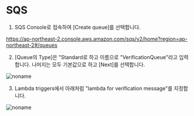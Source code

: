 # SQS 

1) SQS Console로 접속하여 [Create queue]를 선택합니다. 

https://ap-northeast-2.console.aws.amazon.com/sqs/v2/home?region=ap-northeast-2#/queues

2) [Queue의 Type]은 "Standard로 하고 이름으로 "VerificationQueue"라고 입력합니다. 나머지는 모두 기본값으로 하고 [Next]를 선택합니다. 

![noname](https://user-images.githubusercontent.com/52392004/175055488-610ede9b-962c-487c-a73e-dd440b84e6e1.png)

3) Lambda triggers에서 아래처럼 "lambda for verification message"를 지정합니다.

![noname](https://user-images.githubusercontent.com/52392004/175056148-1481a6cd-f657-4bc2-b0c6-fd636fbcf1ad.png)
